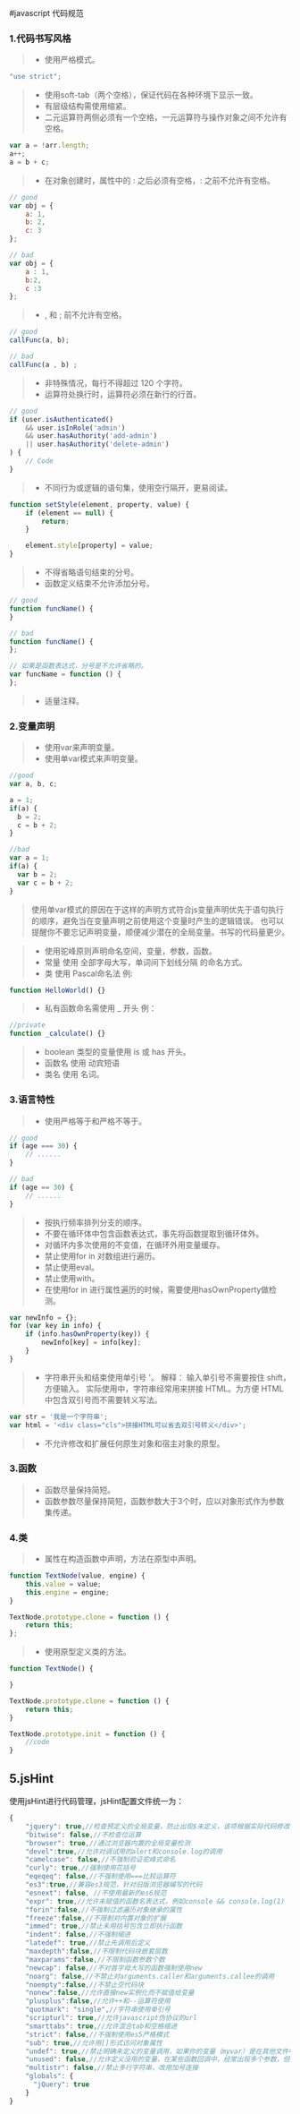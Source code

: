 #javascript 代码规范

### 1.代码书写风格
>* 使用严格模式。

```javascript
"use strict";
```

>* 使用soft-tab（两个空格），保证代码在各种环境下显示一致。
>* 有层级结构需使用缩紧。
>* 二元运算符两侧必须有一个空格，一元运算符与操作对象之间不允许有空格。

``` javascript
var a = !arr.length;
a++;
a = b + c;
```

>* 在对象创建时，属性中的 : 之后必须有空格，: 之前不允许有空格。

``` javascript
// good
var obj = {
    a: 1,
    b: 2,
    c: 3
};

// bad
var obj = {
    a : 1,
    b:2,
    c :3
};
```

>* , 和 ; 前不允许有空格。

``` javascript
// good
callFunc(a, b);

// bad
callFunc(a , b) ;
```

>* 非特殊情况，每行不得超过 120 个字符。
>* 运算符处换行时，运算符必须在新行的行首。

``` javascript
// good
if (user.isAuthenticated()
    && user.isInRole('admin')
    && user.hasAuthority('add-admin')
    || user.hasAuthority('delete-admin')
) {
    // Code
}
```

>* 不同行为或逻辑的语句集，使用空行隔开，更易阅读。

``` javascript
function setStyle(element, property, value) {
    if (element == null) {
        return;
    }

    element.style[property] = value;
}
```

>* 不得省略语句结束的分号。
>* 函数定义结束不允许添加分号。

``` javascript
// good
function funcName() {
}

// bad
function funcName() {
};

// 如果是函数表达式，分号是不允许省略的。
var funcName = function () {
};
```

>* 适量注释。

### 2.变量声明

>* 使用var来声明变量。
>* 使用单var模式来声明变量。

``` javascript
//good
var a, b, c;

a = 1;
if(a) {
  b = 2;
  c = b + 2;
}

//bad
var a = 1;
if(a) {
  var b = 2;
  var c = b + 2;
}

```
> 使用单var模式的原因在于这样的声明方式符合js变量声明优先于语句执行的顺序，避免当在变量声明之前使用这个变量时产生的逻辑错误。
也可以提醒你不要忘记声明变量，顺便减少潜在的全局变量。书写的代码量更少。

>* 使用驼峰原则声明命名空间，变量，参数，函数。
>* 常量 使用 全部字母大写，单词间下划线分隔 的命名方式。
>* 类 使用 Pascal命名法
例:

```javascript
function HelloWorld() {}
```

>* 私有函数命名需使用 _ 开头
例：

```javascript
//private
function _calculate() {}
```

>* boolean 类型的变量使用 is 或 has 开头。
>* 函数名 使用 动宾短语
>* 类名 使用 名词。

### 3.语言特性
>* 使用严格等于和严格不等于。

```javascript
// good
if (age === 30) {
    // ......
}

// bad
if (age == 30) {
    // ......
}
```

>* 按执行频率排列分支的顺序。
>* 不要在循环体中包含函数表达式，事先将函数提取到循环体外。
>* 对循环内多次使用的不变值，在循环外用变量缓存。
>* 禁止使用for in 对数组进行遍历。
>* 禁止使用eval。
>* 禁止使用with。
>* 在使用for in 进行属性遍历的时候，需要使用hasOwnProperty做检测。

```javascript
var newInfo = {};
for (var key in info) {
    if (info.hasOwnProperty(key)) {
        newInfo[key] = info[key];
    }
}
```

>* 字符串开头和结束使用单引号 '。
解释：
输入单引号不需要按住 shift，方便输入。
实际使用中，字符串经常用来拼接 HTML。为方便 HTML 中包含双引号而不需要转义写法。

```javascript
var str = '我是一个字符串';
var html = '<div class="cls">拼接HTML可以省去双引号转义</div>';
```

>* 不允许修改和扩展任何原生对象和宿主对象的原型。

### 3.函数
>* 函数尽量保持简短。  
>* 函数参数尽量保持简短，函数参数大于3个时，应以对象形式作为参数集传递。

### 4.类
>* 属性在构造函数中声明，方法在原型中声明。

```javascript
function TextNode(value, engine) {
    this.value = value;
    this.engine = engine;
}

TextNode.prototype.clone = function () {
    return this;
};
```

>* 使用原型定义类的方法。

```javascript
function TextNode() {

}

TextNode.prototype.clone = function () {
    return this;
}

TextNode.prototype.init = function () {
    //code
}
```

## 5.jsHint

使用jsHint进行代码管理，jsHint配置文件统一为：

```javascript
{
    "jquery": true,//检查预定义的全局变量，防止出现$未定义，该项根据实际代码修改
    "bitwise": false,//不检查位运算
    "browser": true,//通过浏览器内置的全局变量检测
    "devel":true,//允许对调试用的alert和console.log的调用
    "camelcase": false,//不强制验证驼峰式命名
    "curly": true,//强制使用花括号
    "eqeqeq": false,//不强制使用===比较运算符
    "es3":true,//兼容es3规范，针对旧版浏览器编写的代码
    "esnext": false, //不使用最新的es6规范
    "expr": true,//允许未赋值的函数名表达式，例如console && console.log(1)
    "forin":false,//不强制过滤遍历对象继承的属性    
    "freeze":false,//不限制对内置对象的扩展
    "immed": true,//禁止未用括号包含立即执行函数
    "indent": false,//不强制缩进
    "latedef": true,//禁止先调用后定义
    "maxdepth":false,//不限制代码块嵌套层数
    "maxparams":false,//不限制函数参数个数
    "newcap": false,//不对首字母大写的函数强制使用new
    "noarg": false,//不禁止对arguments.caller和arguments.callee的调用
    "noempty":false,//不禁止空代码块
    "nonew":false,//允许直接new实例化而不赋值给变量
    "plusplus":false,//允许++和--运算符使用
    "quotmark": "single",//字符串使用单引号
    "scripturl": true,//允许javascript伪协议的url
    "smarttabs": true,//允许混合tab和空格缩进
    "strict": false,//不强制使用es5严格模式
    "sub": true,//允许用[]形式访问对象属性
    "undef": true,//禁止明确未定义的变量调用，如果你的变量（myvar）是在其他文件中定义的，可以使用/*global myvar */绕过检测
    "unused": false,//允许定义没用的变量，在某些函数回调中，经常出现多个参数，但不一定会用
    "multistr": false,//禁止多行字符串，改用加号连接
    "globals": {
      "jQuery": true
    }
}
```
